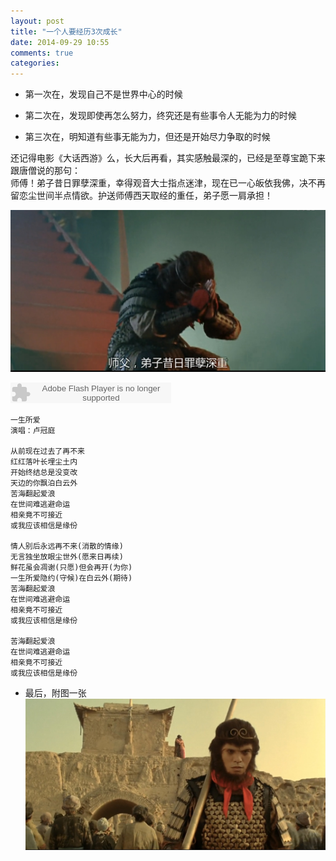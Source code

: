 ```yaml
---
layout: post
title: "一个人要经历3次成长"
date: 2014-09-29 10:55
comments: true
categories: 
---
```



  
* 第一次在，发现自己不是世界中心的时候  

* 第二次在，发现即使再怎么努力，终究还是有些事令人无能为力的时候  

* 第三次在，明知道有些事无能为力，但还是开始尽力争取的时候  

<!--more-->
  还记得电影《大话西游》么，长大后再看，其实感触最深的，已经是至尊宝跪下来跟唐僧说的那句：  
  师傅！弟子昔日罪孽深重，幸得观音大士指点迷津，现在已一心皈依我佛，决不再留恋尘世间半点情欲。护送师傅西天取经的重任，弟子愿一肩承担！  
 

  ![](/images/zhizunbao.png "zhizunbao")

 <embed src="http://www.xiami.com/widget/0_2079912/singlePlayer.swf" type="application/x-shockwave-flash" width="257" height="33" wmode="transparent"></embed> 

	一生所爱  
	演唱：卢冠庭

	从前现在过去了再不来  
	红红落叶长埋尘土内  
	开始终结总是没变改  
	天边的你飘泊白云外  
	苦海翻起爱浪  
	在世间难逃避命运  
	相亲竟不可接近  
	或我应该相信是缘份  

	情人别后永远再不来(消散的情缘)  
	无言独坐放眼尘世外(愿来日再续)  
	鲜花虽会凋谢(只愿)但会再开(为你)  
	一生所爱隐约(守候)在白云外(期待)  
	苦海翻起爱浪  
	在世间难逃避命运  
	相亲竟不可接近  
	或我应该相信是缘份  

	苦海翻起爱浪  
	在世间难逃避命运  
	相亲竟不可接近  
	或我应该相信是缘份  
	

* 最后，附图一张  
	![](/images/dahuajieju.png "jieju")
